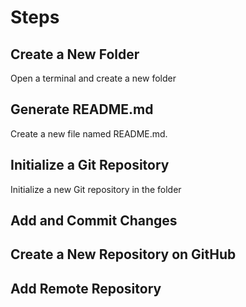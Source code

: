 # Steps

## Create a New Folder
Open a terminal and create a new folder

## Generate README.md
Create a new file named README.md.

## Initialize a Git Repository
Initialize a new Git repository in the folder

## Add and Commit Changes

## Create a New Repository on GitHub

## Add Remote Repository

## 